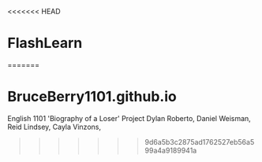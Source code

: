 <<<<<<< HEAD
# FlashLearn
=======
# BruceBerry1101.github.io
English 1101 'Biography of a Loser' Project
Dylan Roberto, Daniel Weisman, Reid Lindsey, Cayla Vinzons, 
>>>>>>> 9d6a5b3c2875ad1762527eb56a599a4a9189941a
